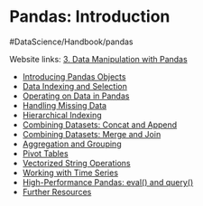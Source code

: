 # Pandas: Introduction
#DataScience/Handbook/pandas











Website links:
[3. Data Manipulation with Pandas](https://jakevdp.github.io/PythonDataScienceHandbook/03.00-introduction-to-pandas.html)
*  [Introducing Pandas Objects](https://jakevdp.github.io/PythonDataScienceHandbook/03.01-introducing-pandas-objects.html) 
*  [Data Indexing and Selection](https://jakevdp.github.io/PythonDataScienceHandbook/03.02-data-indexing-and-selection.html) 
*  [Operating on Data in Pandas](https://jakevdp.github.io/PythonDataScienceHandbook/03.03-operations-in-pandas.html) 
*  [Handling Missing Data](https://jakevdp.github.io/PythonDataScienceHandbook/03.04-missing-values.html) 
*  [Hierarchical Indexing](https://jakevdp.github.io/PythonDataScienceHandbook/03.05-hierarchical-indexing.html) 
*  [Combining Datasets: Concat and Append](https://jakevdp.github.io/PythonDataScienceHandbook/03.06-concat-and-append.html) 
*  [Combining Datasets: Merge and Join](https://jakevdp.github.io/PythonDataScienceHandbook/03.07-merge-and-join.html) 
*  [Aggregation and Grouping](https://jakevdp.github.io/PythonDataScienceHandbook/03.08-aggregation-and-grouping.html) 
*  [Pivot Tables](https://jakevdp.github.io/PythonDataScienceHandbook/03.09-pivot-tables.html) 
*  [Vectorized String Operations](https://jakevdp.github.io/PythonDataScienceHandbook/03.10-working-with-strings.html) 
*  [Working with Time Series](https://jakevdp.github.io/PythonDataScienceHandbook/03.11-working-with-time-series.html) 
*  [High-Performance Pandas: eval() and query()](https://jakevdp.github.io/PythonDataScienceHandbook/03.12-performance-eval-and-query.html) 
*  [Further Resources](https://jakevdp.github.io/PythonDataScienceHandbook/03.13-further-resources.html) 